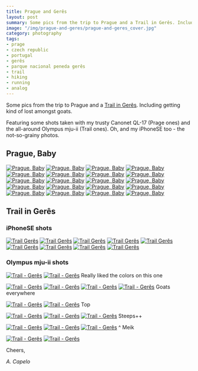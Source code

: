 ```yaml
---
title: Prague and Gerês
layout: post
summary: Some pics from the trip to Prague and a Trail in Gerês. Including getting kind of lost amongst goats
image: "/img/prague-and-geres/prague-and-geres_cover.jpg"
category: photography
tags:
- prage
- czech republic
- portugal
- gerês
- parque nacional peneda gerês
- trail
- hiking
- running
- analog
---
```


Some pics from the trip to Prague and a [Trail in Gerês](https://www.strava.com/activities/775099803). Including getting kind of lost amongst goats.

Featuring some shots taken with my trusty Canonet QL-17 (Prage ones) and the all-around Olympus mju-ii (Trail ones). Oh, and my iPhoneSE too - the not-so-grainy photos.

## Prague, Baby

<a href="https://www.flickr.com/photos/acapelo/30535961614/in/photostream" target="_blank" title="Prague, Baby"><img src="https://farm6.staticflickr.com/5762/30535961614_f374a18e57_b.jpg" alt="Prague, Baby"></a>
<a href="https://www.flickr.com/photos/acapelo/30535948004/in/photostream" target="_blank" title="Prague, Baby"><img src="https://farm6.staticflickr.com/5458/30535948004_b56c92927f_b.jpg" alt="Prague, Baby"></a>
<a href="https://www.flickr.com/photos/acapelo/31213845702/in/photostream" target="_blank" title="Prague, Baby"><img src="https://farm6.staticflickr.com/5527/31213845702_5197a1dc20_b.jpg" alt="Prague, Baby"></a>
<a href="https://www.flickr.com/photos/acapelo/31358130065/in/photostream" target="_blank" title="Prague, Baby"><img src="https://farm6.staticflickr.com/5590/31358130065_3b9caae3ef_b.jpg" alt="Prague, Baby"></a>
<a href="https://www.flickr.com/photos/acapelo/30550250263/in/photostream" target="_blank" title="Prague, Baby"><img src="https://farm6.staticflickr.com/5783/30550250263_dac3511ffd_b.jpg" alt="Prague, Baby"></a>
<a href="https://www.flickr.com/photos/acapelo/31243096591/in/photostream" target="_blank" title="Prague, Baby"><img src="https://farm6.staticflickr.com/5587/31243096591_132c15a427_b.jpg" alt="Prague, Baby"></a>
<a href="https://www.flickr.com/photos/acapelo/31213770972/in/photostream" target="_blank" title="Prague, Baby"><img src="https://farm6.staticflickr.com/5603/31213770972_1fa791d02c_b.jpg" alt="Prague, Baby"></a>
<a href="https://www.flickr.com/photos/acapelo/31321669356/in/photostream" target="_blank" title="Prague, Baby"><img src="https://farm6.staticflickr.com/5633/31321669356_10be910d4e_b.jpg" alt="Prague, Baby"></a>
<a href="https://www.flickr.com/photos/acapelo/31321643746/in/photostream" target="_blank" title="Prague, Baby"><img src="https://farm6.staticflickr.com/5498/31321643746_bc3bb9d40d_b.jpg" alt="Prague, Baby"></a>
<a href="https://www.flickr.com/photos/acapelo/31358010575/in/photostream" target="_blank" title="Prague, Baby"><img src="https://farm6.staticflickr.com/5472/31358010575_ebfb9a9f63_b.jpg" alt="Prague, Baby"></a>
<a href="https://www.flickr.com/photos/acapelo/30550131063/in/photostream" target="_blank" title="Prague, Baby"><img src="https://farm6.staticflickr.com/5727/30550131063_46069b4e23_b.jpg" alt="Prague, Baby"></a>
<a href="https://www.flickr.com/photos/acapelo/31242974161/in/photostream" target="_blank" title="Prague, Baby"><img src="https://farm6.staticflickr.com/5831/31242974161_96709a7118_b.jpg" alt="Prague, Baby"></a>
<a href="https://www.flickr.com/photos/acapelo/31213639492/in/photostream" target="_blank" title="Prague, Baby"><img src="https://farm6.staticflickr.com/5708/31213639492_e1f85f9c25_b.jpg" alt="Prague, Baby"></a>
<a href="https://www.flickr.com/photos/acapelo/30550039033/in/photostream" target="_blank" title="Prague, Baby"><img src="https://farm6.staticflickr.com/5668/30550039033_eab794f3d9_b.jpg" alt="Prague, Baby"></a>
<a href="https://www.flickr.com/photos/acapelo/31242890801/in/photostream" target="_blank" title="Prague, Baby"><img src="https://farm6.staticflickr.com/5530/31242890801_cff9d38334_b.jpg" alt="Prague, Baby"></a>
<a href="https://www.flickr.com/photos/acapelo/30550000693/in/photostream" target="_blank" title="Prague, Baby"><img src="https://farm6.staticflickr.com/5811/30550000693_06e82f9725_b.jpg" alt="Prague, Baby"></a>
<a href="https://www.flickr.com/photos/acapelo/30988522460/in/photostream" target="_blank" title="Prague, Baby"><img src="https://farm6.staticflickr.com/5485/30988522460_1932f5e867_b.jpg" alt="Prague, Baby"></a>
<a href="https://www.flickr.com/photos/acapelo/31321458526/in/photostream" target="_blank" title="Prague, Baby"><img src="https://farm6.staticflickr.com/5836/31321458526_f3e7e40f74_b.jpg" alt="Prague, Baby"></a>
<a href="https://www.flickr.com/photos/acapelo/31357801915/in/photostream" target="_blank" title="Prague, Baby"><img src="https://farm6.staticflickr.com/5666/31357801915_83477fc185_b.jpg" alt="Prague, Baby"></a>
<a href="https://www.flickr.com/photos/acapelo/31242793871/in/photostream" target="_blank" title="Prague, Baby"><img src="https://farm6.staticflickr.com/5596/31242793871_d374e968c7_b.jpg" alt="Prague, Baby"></a>

## Trail in Gerês

### iPhoneSE shots
<a href="https://www.flickr.com/photos/acapelo/31054705285/in/photostream" target="_blank" title="Trail Gerês"><img src="https://farm6.staticflickr.com/5525/31054705285_390c8d7c65_b.jpg" alt="Trail Gerês"></a>
<a href="https://www.flickr.com/photos/acapelo/31018948366/in/photostream" target="_blank" title="Trail Gerês"><img src="https://farm6.staticflickr.com/5463/31018948366_62ea256626_b.jpg" alt="Trail Gerês"></a>
<a href="https://www.flickr.com/photos/acapelo/30940589221/in/photostream" target="_blank" title="Trail Gerês"><img src="https://farm6.staticflickr.com/5601/30940589221_34dd32b5bf_b.jpg" alt="Trail Gerês"></a>
<a href="https://www.flickr.com/photos/acapelo/31054706415/in/photostream" target="_blank" title="Trail Gerês"><img src="https://farm6.staticflickr.com/5330/31054706415_6198bf6d10_b.jpg" alt="Trail Gerês"></a>
<a href="https://www.flickr.com/photos/acapelo/31054706605/in/photostream" target="_blank" title="Trail Gerês"><img src="https://farm6.staticflickr.com/5781/31054706605_bf9a97f87e_b.jpg" alt="Trail Gerês"></a>
<a href="https://www.flickr.com/photos/acapelo/30912431032/in/photostream" target="_blank" title="Trail Gerês"><img src="https://farm6.staticflickr.com/5612/30912431032_8f61117384_b.jpg" alt="Trail Gerês"></a>
<a href="https://www.flickr.com/photos/acapelo/31018949466/in/photostream" target="_blank" title="Trail Gerês"><img src="https://farm6.staticflickr.com/5645/31018949466_13728ba007_b.jpg" alt="Trail Gerês"></a>
<a href="https://www.flickr.com/photos/acapelo/31018949506/in/photostream" target="_blank" title="Trail Gerês"><img src="https://farm6.staticflickr.com/5630/31018949506_fc2b207e1d_b.jpg" alt="Trail Gerês"></a>
<a href="https://www.flickr.com/photos/acapelo/30940641461/in/photostream" target="_blank" title="Trail Gerês"><img src="https://farm6.staticflickr.com/5569/30940641461_745b0fb75f_b.jpg" alt="Trail Gerês"></a>

### Olympus mju-ii shots
<a href="https://www.flickr.com/photos/acapelo/31372408696/in/photostream" target="_blank" title="Trail - Gerês"><img src="https://farm6.staticflickr.com/5788/31372408696_a75dbb28ac_b.jpg" alt="Trail - Gerês"></a>
<a href="https://www.flickr.com/photos/acapelo/31039374700/in/photostream" target="_blank" title="Trail - Gerês"><img src="https://farm6.staticflickr.com/5509/31039374700_34b110bd8a_b.jpg" alt="Trail - Gerês"></a>
Really liked the colors on this one

<a href="https://www.flickr.com/photos/acapelo/31293670191/in/photostream" target="_blank" title="Trail - Gerês"><img src="https://farm6.staticflickr.com/5617/31293670191_35bdb6ac4e_b.jpg" alt="Trail - Gerês"></a>
<a href="https://www.flickr.com/photos/acapelo/31264051452/in/photostream" target="_blank" title="Trail - Gerês"><img src="https://farm6.staticflickr.com/5594/31264051452_de4a5e15e6_b.jpg" alt="Trail - Gerês"></a>
<a href="https://www.flickr.com/photos/acapelo/31293524151/in/photostream" target="_blank" title="Trail - Gerês"><img src="https://farm6.staticflickr.com/5613/31293524151_ee1d4eb4a0_b.jpg" alt="Trail - Gerês"></a>
<a href="https://www.flickr.com/photos/acapelo/31263947202/in/photostream" target="_blank" title="Trail - Gerês"><img src="https://farm6.staticflickr.com/5681/31263947202_196ef7bff4_b.jpg" alt="Trail - Gerês"></a>
Goats everywhere

<a href="https://www.flickr.com/photos/acapelo/30601098223/in/photostream" target="_blank" title="Trail - Gerês"><img src="https://farm6.staticflickr.com/5703/30601098223_a5101839a4_b.jpg" alt="Trail - Gerês"></a>
<a href="https://www.flickr.com/photos/acapelo/31039189830/in/photostream" target="_blank" title="Trail - Gerês"><img src="https://farm6.staticflickr.com/5548/31039189830_cb18b97324_b.jpg" alt="Trail - Gerês"></a>
Top

<a href="https://www.flickr.com/photos/acapelo/31372157936/in/photostream" target="_blank" title="Trail - Gerês"><img src="https://farm6.staticflickr.com/5512/31372157936_40d747e964_b.jpg" alt="Trail - Gerês"></a>
<a href="https://www.flickr.com/photos/acapelo/31263827032/in/photostream" target="_blank" title="Trail - Gerês"><img src="https://farm6.staticflickr.com/5477/31263827032_0e73ae7a08_b.jpg" alt="Trail - Gerês"></a>
<a href="https://www.flickr.com/photos/acapelo/31263808242/in/photostream" target="_blank" title="Trail - Gerês"><img src="https://farm6.staticflickr.com/5686/31263808242_277b5a4298_b.jpg" alt="Trail - Gerês"></a>
Steeps++

<a href="https://www.flickr.com/photos/acapelo/31293391781/in/photostream" target="_blank" title="Trail - Gerês"><img src="https://farm6.staticflickr.com/5549/31293391781_fdb3446b55_b.jpg" alt="Trail - Gerês"></a>
<a href="https://www.flickr.com/photos/acapelo/31408145375/in/photostream" target="_blank" title="Trail - Gerês"><img src="https://farm6.staticflickr.com/5631/31408145375_31b97746a1_b.jpg" alt="Trail - Gerês"></a>
<a href="https://www.flickr.com/photos/acapelo/30587009224/in/photostream" target="_blank" title="Trail - Gerês"><img src="https://farm6.staticflickr.com/5324/30587009224_5904840047_b.jpg" alt="Trail - Gerês"></a>
^ Meik 

<a href="https://www.flickr.com/photos/acapelo/31039029380/in/photostream" target="_blank" title="Trail - Gerês"><img src="https://farm6.staticflickr.com/5337/31039029380_2a4049a986_b.jpg" alt="Trail - Gerês"></a>
<a href="https://www.flickr.com/photos/acapelo/30586978714/in/photostream" target="_blank" title="Trail - Gerês"><img src="https://farm6.staticflickr.com/5833/30586978714_d3c9f818c0_b.jpg" alt="Trail - Gerês"></a>

Cheers,

*A. Capelo*
